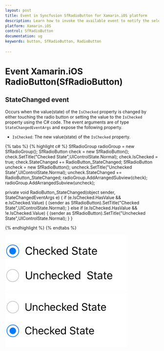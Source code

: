 ```yaml
---
layout: post
title: Event in Syncfusion SfRadioButton for Xamarin.iOS platform
description: Learn how to invoke the available event to notify the selection changes in Xamarin.iOS SfRadioButton
platform: Xamarin.iOS
control: SfRadioButton
documentation: ug 
keywords: button, SfRadioButton, RadioButton

---
```


# Event Xamarin.iOS RadioButton(SfRadioButton)

## StateChanged event

Occurs when the value(state) of the `IsChecked` property is changed by either touching the radio button or setting the value to the `IsChecked` property using the C# code. The event arguments are of type `StateChangedEventArgs` and expose the following property.

* `IsChecked`: The new value(state) of the `IsChecked` property.

{% tabs %}
{% highlight c# %}
 SfRadioGroup radioGroup = new SfRadioGroup();
SfRadioButton check = new SfRadioButton();
check.SetTitle("Checked State",UIControlState.Normal);
check.IsChecked = true;
check.StateChanged += RadioButton_StateChanged;
SfRadioButton uncheck = new SfRadioButton();
uncheck.SetTitle("Unchecked State",UIControlState.Normal);
uncheck.StateChanged += RadioButton_StateChanged;
radioGroup.AddArrangedSubview(check);
radioGroup.AddArrangedSubview(uncheck);

private void RadioButton_StateChanged(object sender, StateChangedEventArgs e)
{
    if (e.IsChecked.HasValue && e.IsChecked.Value)
    {
        (sender as SfRadioButton).SetTitle("Checked State",UIControlState.Normal);
    }
    else if (e.IsChecked.HasValue && !e.IsChecked.Value)
    {
       (sender as SfRadioButton).SetTitle("Unchecked State",UIControlState.Normal);
    }
}
 
{% endhighlight %}
{% endtabs %}

![RadioButton Event1](Images/Event1.png)
![RadioButton Event2](Images/Event2.png)